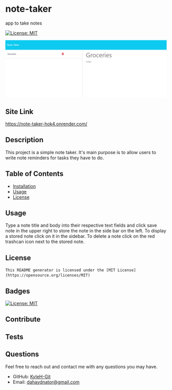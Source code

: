 # note-taker
app to take notes

  [![License: MIT](https://img.shields.io/badge/License-MIT-yellow.svg)](https://opensource.org/licenses/MIT)

  ![alt text](./assets/images/readmeimg.png)

  ## Site Link
  https://note-taker-hok4.onrender.com/

  ## Description
  This project is a simple note taker. It's main purpose is to allow users to write note reminders for tasks they have to do.

  ## Table of Contents
  - [Installation](#installation)
  - [Usage](#usage)
  - [License](#license)

  
  

  ## Usage
  Type a note title and body into their respective text fields and click save note in the upper right to store the note in the side bar on the left. To display a stored note click on it in the sidebar. To delete a note click on the red trashcan icon next to the stored note.

  ## License
    This README generator is licensed under the [MIT License](https://opensource.org/licenses/MIT)
  

  ## Badges
  [![License: MIT](https://img.shields.io/badge/License-MIT-yellow.svg)](https://opensource.org/licenses/MIT)

  ## Contribute
  

  ## Tests
  

  ## Questions
  Feel free to reach out and contact me with any questions you may have.
  - GitHub: [KyleH-Git](https://github.com/KyleH-Git)
  - Email: dahaydnator@gmail.com
